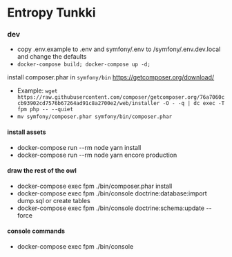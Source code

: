 # Entropy Tunkki

### dev
* copy .env.example to .env and symfony/.env to /symfony/.env.dev.local and change the defaults
* `docker-compose build; docker-compose up -d;`

install composer.phar in `symfony/bin` https://getcomposer.org/download/
* Example: `wget https://raw.githubusercontent.com/composer/getcomposer.org/76a7060ccb93902cd7576b67264ad91c8a2700e2/web/installer -O - -q | dc exec -T fpm php -- --quiet`
* `mv symfony/composer.phar symfony/bin/composer.phar`
#### install assets
* docker-compose run --rm node yarn install
* docker-compose run --rm node yarn encore production
#### draw the rest of the owl
* docker-compose exec fpm ./bin/composer.phar install
* docker-compose exec fpm ./bin/console doctrine:database:import dump.sql
or create tables
* docker-compose exec fpm ./bin/console doctrine:schema:update --force
#### console commands
* docker-compose exec fpm ./bin/console 

